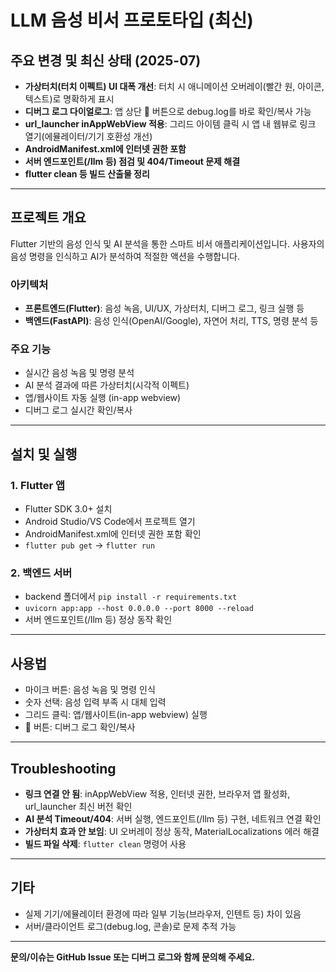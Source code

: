 # LLM 음성 비서 프로토타입 (최신)

## 주요 변경 및 최신 상태 (2025-07)

- **가상터치(터치 이펙트) UI 대폭 개선**: 터치 시 애니메이션 오버레이(빨간 원, 아이콘, 텍스트)로 명확하게 표시
- **디버그 로그 다이얼로그**: 앱 상단 🐞 버튼으로 debug.log를 바로 확인/복사 가능
- **url_launcher inAppWebView 적용**: 그리드 아이템 클릭 시 앱 내 웹뷰로 링크 열기(에뮬레이터/기기 호환성 개선)
- **AndroidManifest.xml에 인터넷 권한 포함**
- **서버 엔드포인트(/llm 등) 점검 및 404/Timeout 문제 해결**
- **flutter clean 등 빌드 산출물 정리**

---

## 프로젝트 개요

Flutter 기반의 음성 인식 및 AI 분석을 통한 스마트 비서 애플리케이션입니다. 사용자의 음성 명령을 인식하고 AI가 분석하여 적절한 액션을 수행합니다.

### 아키텍처
- **프론트엔드(Flutter)**: 음성 녹음, UI/UX, 가상터치, 디버그 로그, 링크 실행 등
- **백엔드(FastAPI)**: 음성 인식(OpenAI/Google), 자연어 처리, TTS, 명령 분석 등

### 주요 기능
- 실시간 음성 녹음 및 명령 분석
- AI 분석 결과에 따른 가상터치(시각적 이펙트)
- 앱/웹사이트 자동 실행 (in-app webview)
- 디버그 로그 실시간 확인/복사

---

## 설치 및 실행

### 1. Flutter 앱
- Flutter SDK 3.0+ 설치
- Android Studio/VS Code에서 프로젝트 열기
- AndroidManifest.xml에 인터넷 권한 포함 확인
- `flutter pub get` → `flutter run`

### 2. 백엔드 서버
- backend 폴더에서 `pip install -r requirements.txt`
- `uvicorn app:app --host 0.0.0.0 --port 8000 --reload`
- 서버 엔드포인트(/llm 등) 정상 동작 확인

---

## 사용법

- 마이크 버튼: 음성 녹음 및 명령 인식
- 숫자 선택: 음성 입력 부족 시 대체 입력
- 그리드 클릭: 앱/웹사이트(in-app webview) 실행
- 🐞 버튼: 디버그 로그 확인/복사

---

## Troubleshooting

- **링크 연결 안 됨**: inAppWebView 적용, 인터넷 권한, 브라우저 앱 활성화, url_launcher 최신 버전 확인
- **AI 분석 Timeout/404**: 서버 실행, 엔드포인트(/llm 등) 구현, 네트워크 연결 확인
- **가상터치 효과 안 보임**: UI 오버레이 정상 동작, MaterialLocalizations 에러 해결
- **빌드 파일 삭제**: `flutter clean` 명령어 사용

---

## 기타
- 실제 기기/에뮬레이터 환경에 따라 일부 기능(브라우저, 인텐트 등) 차이 있음
- 서버/클라이언트 로그(debug.log, 콘솔)로 문제 추적 가능

---

**문의/이슈는 GitHub Issue 또는 디버그 로그와 함께 문의해 주세요.**
